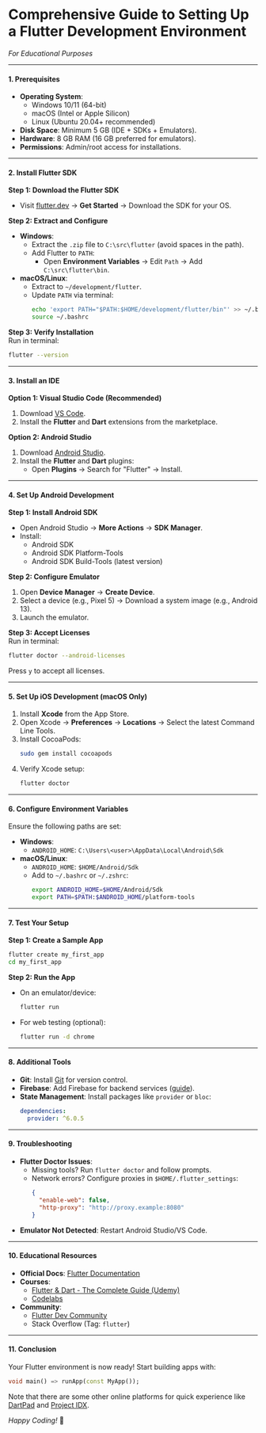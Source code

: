 # **Comprehensive Guide to Setting Up a Flutter Development Environment**  
*For Educational Purposes*  

---

#### **1. Prerequisites**  
- **Operating System**:  
  - Windows 10/11 (64-bit)  
  - macOS (Intel or Apple Silicon)  
  - Linux (Ubuntu 20.04+ recommended)  
- **Disk Space**: Minimum 5 GB (IDE + SDKs + Emulators).  
- **Hardware**: 8 GB RAM (16 GB preferred for emulators).  
- **Permissions**: Admin/root access for installations.  

---

#### **2. Install Flutter SDK**  
**Step 1: Download the Flutter SDK**  
- Visit [flutter.dev](https://flutter.dev) → **Get Started** → Download the SDK for your OS.  

**Step 2: Extract and Configure**  
- **Windows**:  
  - Extract the `.zip` file to `C:\src\flutter` (avoid spaces in the path).  
  - Add Flutter to `PATH`:  
    - Open **Environment Variables** → Edit `Path` → Add `C:\src\flutter\bin`.  
- **macOS/Linux**:  
  - Extract to `~/development/flutter`.  
  - Update `PATH` via terminal:  
    ```bash  
    echo 'export PATH="$PATH:$HOME/development/flutter/bin"' >> ~/.bashrc # or ~/.zshrc  
    source ~/.bashrc  
    ```  

**Step 3: Verify Installation**  
Run in terminal:  
```bash  
flutter --version  
```  

---

#### **3. Install an IDE**  
**Option 1: Visual Studio Code (Recommended)**  
1. Download [VS Code](https://code.visualstudio.com/).  
2. Install the **Flutter** and **Dart** extensions from the marketplace.  

**Option 2: Android Studio**  
1. Download [Android Studio](https://developer.android.com/studio).  
2. Install the **Flutter** and **Dart** plugins:  
   - Open **Plugins** → Search for "Flutter" → Install.  

---

#### **4. Set Up Android Development**  
**Step 1: Install Android SDK**  
- Open Android Studio → **More Actions** → **SDK Manager**.  
- Install:  
  - Android SDK  
  - Android SDK Platform-Tools  
  - Android SDK Build-Tools (latest version)  

**Step 2: Configure Emulator**  
1. Open **Device Manager** → **Create Device**.  
2. Select a device (e.g., Pixel 5) → Download a system image (e.g., Android 13).  
3. Launch the emulator.  

**Step 3: Accept Licenses**  
Run in terminal:  
```bash  
flutter doctor --android-licenses  
```  
Press `y` to accept all licenses.  

---

#### **5. Set Up iOS Development (macOS Only)**  
1. Install **Xcode** from the App Store.  
2. Open Xcode → **Preferences** → **Locations** → Select the latest Command Line Tools.  
3. Install CocoaPods:  
   ```bash  
   sudo gem install cocoapods  
   ```  
4. Verify Xcode setup:  
   ```bash  
   flutter doctor  
   ```  

---

#### **6. Configure Environment Variables**  
Ensure the following paths are set:  
- **Windows**:  
  - `ANDROID_HOME`: `C:\Users\<user>\AppData\Local\Android\Sdk`  
- **macOS/Linux**:  
  - `ANDROID_HOME`: `$HOME/Android/Sdk`  
  - Add to `~/.bashrc` or `~/.zshrc`:  
    ```bash  
    export ANDROID_HOME=$HOME/Android/Sdk  
    export PATH=$PATH:$ANDROID_HOME/platform-tools  
    ```  

---

#### **7. Test Your Setup**  
**Step 1: Create a Sample App**  
```bash  
flutter create my_first_app  
cd my_first_app  
```  

**Step 2: Run the App**  
- On an emulator/device:  
  ```bash  
  flutter run  
  ```  
- For web testing (optional):  
  ```bash  
  flutter run -d chrome  
  ```  

---

#### **8. Additional Tools**  
- **Git**: Install [Git](https://git-scm.com/) for version control.  
- **Firebase**: Add Firebase for backend services ([guide](https://firebase.google.com/docs/flutter/setup)).  
- **State Management**: Install packages like `provider` or `bloc`:  
  ```yaml  
  dependencies:  
    provider: ^6.0.5  
  ```  

---

#### **9. Troubleshooting**  
- **Flutter Doctor Issues**:  
  - Missing tools? Run `flutter doctor` and follow prompts.  
  - Network errors? Configure proxies in `$HOME/.flutter_settings`:  
    ```json  
    {  
      "enable-web": false,  
      "http-proxy": "http://proxy.example:8080"  
    }  
    ```  
- **Emulator Not Detected**: Restart Android Studio/VS Code.  

---

#### **10. Educational Resources**  
- **Official Docs**: [Flutter Documentation](https://docs.flutter.dev/)  
- **Courses**:  
  - [Flutter & Dart - The Complete Guide (Udemy)](https://www.udemy.com/course/learn-flutter-dart-to-build-ios-android-apps/)  
  - [Codelabs](https://codelabs.developers.google.com/?cat=Flutter)  
- **Community**:  
  - [Flutter Dev Community](https://flutter.dev/community)  
  - Stack Overflow (Tag: `flutter`)  

---

#### **11. Conclusion**  
Your Flutter environment is now ready! Start building apps with:  
```dart  
void main() => runApp(const MyApp());  
```  

Note that there are some other online platforms for quick experience like [DartPad](https://dartpad.dev/) and [Project IDX](https://idx.google.com/new/flutter).  

*Happy Coding!* 🚀
